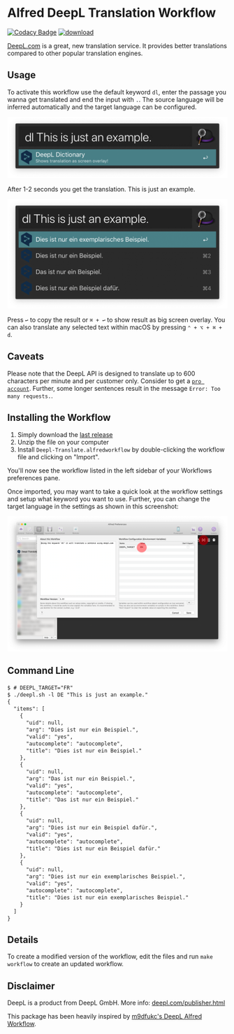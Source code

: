 # Alfred DeepL Translation Workflow

[![Codacy Badge](https://api.codacy.com/project/badge/Grade/2606c47ea1924445b4f81a962dc11700)](https://app.codacy.com/app/AlexanderWillner/deepl-alfred-workflow2?utm_source=github.com&utm_medium=referral&utm_content=AlexanderWillner/deepl-alfred-workflow2&utm_campaign=Badge_Grade_Dashboard) [![download](https://img.shields.io/github/downloads/AlexanderWillner/deepl-alfred-workflow2/total)](https://github.com/AlexanderWillner/deepl-alfred-workflow2/releases)

[DeepL.com](https://www.deepl.com/) is a great, new translation service. It provides better translations compared to other popular translation engines. 

## Usage

To activate this workflow use the default keyword ```dl```, enter the passage you wanna get translated and end the input with ```.```. The source language will be inferred automatically and the target language can be configured.

![Search](Screenshot-Search.png)

After 1-2 seconds you get the translation. This is just an example.

![Result](Screenshot-Result.png)

Press ```↩``` to copy the result or ```⌘ + ↩``` to show result as big screen overlay. You can also translate any selected text within macOS by pressing ```⌃ + ⌥ + ⌘ + d```.

## Caveats

Please note that the DeepL API is designed to translate up to 600 characters per minute and per customer only. Consider to get a [```pro account```](https://www.deepl.com/en/pro.html).
Further, some longer sentences result in the message ```Error: Too many requests.```.

## Installing the Workflow

1. Simply download the [last release](https://github.com/AlexanderWillner/deepl-alfred-workflow2/releases)
2. Unzip the file on your computer
3. Install `Deepl-Translate.alfredworkflow` by double-clicking the workflow file and clicking on "Import".

You'll now see the workflow listed in the left sidebar of your Workflows preferences pane.

Once imported, you may want to take a quick look at the workflow settings and setup what keyword you want to use. Further, you can change the target language in the settings as shown in this screenshot:

![Config](Screenshot-Config.png)


## Command Line

```
$ # DEEPL_TARGET="FR"
$ ./deepl.sh -l DE "This is just an example."
{
  "items": [
    {
      "uid": null,
      "arg": "Dies ist nur ein Beispiel.",
      "valid": "yes",
      "autocomplete": "autocomplete",
      "title": "Dies ist nur ein Beispiel."
    },
    {
      "uid": null,
      "arg": "Das ist nur ein Beispiel.",
      "valid": "yes",
      "autocomplete": "autocomplete",
      "title": "Das ist nur ein Beispiel."
    },
    {
      "uid": null,
      "arg": "Dies ist nur ein Beispiel dafür.",
      "valid": "yes",
      "autocomplete": "autocomplete",
      "title": "Dies ist nur ein Beispiel dafür."
    },
    {
      "uid": null,
      "arg": "Dies ist nur ein exemplarisches Beispiel.",
      "valid": "yes",
      "autocomplete": "autocomplete",
      "title": "Dies ist nur ein exemplarisches Beispiel."
    }
  ]
}
```

## Details

To create a modified version of the workflow, edit the files and run ```make workflow``` to create an updated workflow.

## Disclaimer

DeepL is a product from DeepL GmbH. More info: [deepl.com/publisher.html](https://www.deepl.com/publisher.html)

This package has been heavily inspired by [m9dfukc's DeepL Alfred Workflow](https://github.com/m9dfukc/deepl-alfred-workflow).


